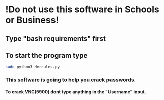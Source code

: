 # !Do not use this software in Schools or Business!

## Type "bash requirements" first

## To start the program type 
```bash 
sudo python3 Hercules.py
```
### This software is going to help you crack passwords.

#### To crack VNC(5900) dont type anything in the "Username" input.

